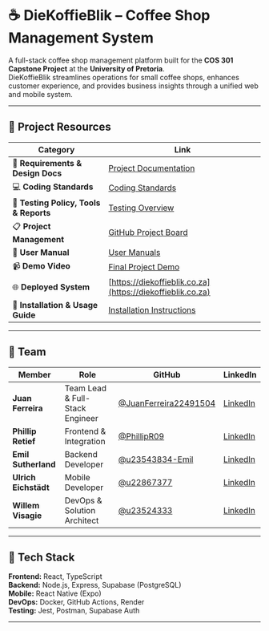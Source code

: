 # ☕ DieKoffieBlik – Coffee Shop Management System

A full-stack coffee shop management platform built for the **COS 301 Capstone Project** at the **University of Pretoria**.  
DieKoffieBlik streamlines operations for small coffee shops, enhances customer experience, and provides business insights through a unified web and mobile system.

---

## 🔗 Project Resources

| Category | Link |
|-----------|------|
| 📘 **Requirements & Design Docs** | [Project Documentation](./docs/README.md) |
| 💻 **Coding Standards** | [Coding Standards](./docs/DieKoffieBlik_Coding_Standards.pdf) |
| 🧪 **Testing Policy, Tools & Reports** | [Testing Overview](./docs/Testing_Policy_Document.pdf) |
| 📋 **Project Management** | [GitHub Project Board](https://github.com/orgs/COS301-SE-2025/projects/119/views/1) |
| 👥 **User Manual** | [User Manuals](./docs/User_Manual_V4.pdf) |
| 📹 **Demo Video** | [Final Project Demo](https://youtu.be/XXXXXXXXXXX) |
| 🌐 **Deployed System** | [https://diekoffieblik.co.za](https://diekoffieblik.co.za) |
| 📱 **Installation & Usage Guide** | [Installation Instructions](./docs/Technical_installation_V2.pdf) |

---

## 👥 Team

| Member | Role | GitHub | LinkedIn |
|---------|------|--------|-----------|
| **Juan Ferreira** | Team Lead & Full-Stack Engineer | [@JuanFerreira22491504](https://github.com/JuanFerreira22491504) | [LinkedIn](https://www.linkedin.com/in/juan-ferreira-2a11a61b8) |
| **Phillip Retief** | Frontend & Integration | [@PhillipR09](https://github.com/PhillipR09) | [LinkedIn](https://www.linkedin.com/in/phillip-retief-a48b23291) |
| **Emil Sutherland** | Backend Developer | [@u23543834-Emil](https://github.com/u23543834-Emil) | [LinkedIn](https://za.linkedin.com/in/emil-sutherland-2a837a356) |
| **Ulrich Eichstädt** | Mobile Developer | [@u22867377](https://github.com/u22867377) | [LinkedIn](https://za.linkedin.com/in/ulrich-eichst%C3%A4dt-060705354) |
| **Willem Visagie** | DevOps & Solution Architect | [@u23524333](https://github.com/u23524333) | [LinkedIn](https://www.linkedin.com/in/willem-visagie-a61872235) |

---

## 🧰 Tech Stack

**Frontend:** React, TypeScript  
**Backend:** Node.js, Express, Supabase (PostgreSQL)  
**Mobile:** React Native (Expo)  
**DevOps:** Docker, GitHub Actions, Render  
**Testing:** Jest, Postman, Supabase Auth  

---
